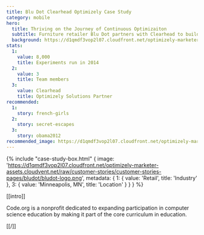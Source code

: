 ```yaml
---
title: Blu Dot Clearhead Optimizely Case Study
category: mobile
hero:
  title: Thriving on the Journey of Continuous Optimizaiton
  subtitle: Furniture retailer Blu Dot partners with Clearhead to build a thriving, optimization-driven e-commerce business
  background: https://d1qmdf3vop2l07.cloudfront.net/optimizely-marketer-assets.cloudvent.net/raw/customer-stories/customer-stories-pages/bludot/bd_casestudy_strut1.jpg
stats:
  1:
    value: 8,000
    title: Experiments run in 2014
  2:
    value: 3
    title: Team members
  3:
    value: Clearhead
    title: Optimizely Solutions Partner
recommended:
  1:
    story: french-girls
  2:
    story: secret-escapes
  3:
    story: obama2012
recommended_image: https://d1qmdf3vop2l07.cloudfront.net/optimizely-marketer-assets.cloudvent.net/raw/nonprofits/hero.png
---
```

{% include "case-study-box.html"
    {
    image: 'https://d1qmdf3vop2l07.cloudfront.net/optimizely-marketer-assets.cloudvent.net/raw/customer-stories/customer-stories-pages/bludot/bludot-logo.png',
    metadata: {
      1: {
        value: 'Retail',
        title: 'Industry'
      },
      3: {
        value: 'Minneapolis, MN',
        title: 'Location'
      }
    }
  }
%}

[[intro]]

Code.org is a nonprofit dedicated to expanding participation in computer science education by making it part of the core curriculum in education.

[[/]]
